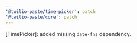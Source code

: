 ```yaml
---
'@twilio-paste/time-picker': patch
'@twilio-paste/core': patch
---
```


[TimePicker]: added missing `date-fns` dependency.
